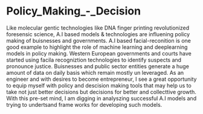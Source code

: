 # Policy_Making_-_Decision
Like molecular gentic technologies like DNA finger printing revolutionized foresensic science, A.I based models & technologies are influening 
policy making of buisnesses and governments. A.I based facial-reconition is one good example to highlight the role of machine learning and deeplearning
models in policy making. Western European governments and courts have started using facila recogniztion technologies to identify suspects and pronounce 
justice. Buisnesses and public sector entities generate a huge amount of data on daily basis which remain mostly un leveraged. As an engineer and with 
desires to become entrepreneur, I see a great opportunity to equip myself with policy and descision making tools that may help us to take not just
better decisions but decisions for better and collecttive growth. With this pre-set mind, I am digging in analyszing successful A.I models and
trying to undertsand frame works for developing such models.
